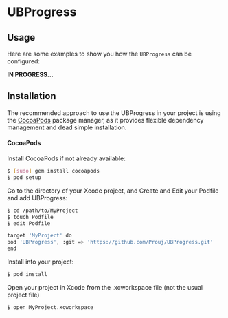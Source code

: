 # UBProgress

## Usage

Here are some examples to show you how the `UBProgress` can be configured:

**IN PROGRESS...**

## Installation

The recommended approach to use the UBProgress in your project is using the [CocoaPods](http://cocoapods.org/) package manager, as it provides flexible dependency management and dead simple installation.

#### CocoaPods

Install CocoaPods if not already available:

``` bash
$ [sudo] gem install cocoapods
$ pod setup
```
Go to the directory of your Xcode project, and Create and Edit your Podfile and add UBProgress:

``` bash
$ cd /path/to/MyProject
$ touch Podfile
$ edit Podfile

target 'MyProject' do
pod 'UBProgress', :git => 'https://github.com/Prouj/UBProgress.git'
end
```

Install into your project:

``` bash
$ pod install
```

Open your project in Xcode from the .xcworkspace file (not the usual project file)

``` bash
$ open MyProject.xcworkspace
```
